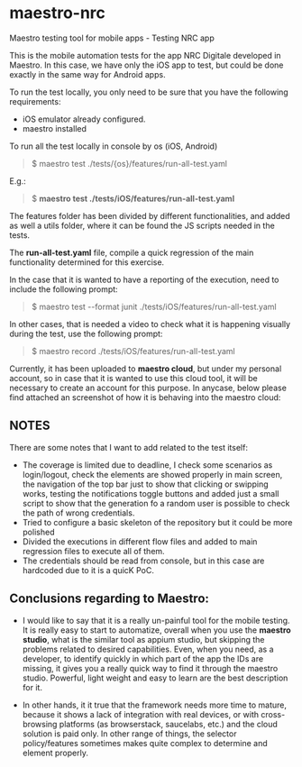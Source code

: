 # maestro-nrc
Maestro testing tool for mobile apps - Testing NRC app

This is the mobile automation tests for the app NRC Digitale developed in Maestro. In this case, we have only the iOS app to test, but could be done exactly in the same way for Android apps.

To run the test locally, you only need to be sure that you have the following requirements:
- iOS emulator already configured.
- maestro installed

To run all the test locally in console by os (iOS, Android)
 > $ maestro test ./tests/{os}/features/run-all-test.yaml

 E.g.: 
 > $ **maestro test ./tests/iOS/features/run-all-test.yaml**

The features folder has been divided by different functionalities, and added as well a utils folder, where it can be found the JS scripts needed in the tests.

The **run-all-test.yaml** file, compile a quick regression of the main functionality determined for this exercise.

In the case that it is wanted to have a reporting of the execution, need to include the following prompt:
 > $ maestro test --format junit ./tests/iOS/features/run-all-test.yaml

In other cases, that is needed a video to check what it is happening visually during the test, use the following prompt:
 > $ maestro record ./tests/iOS/features/run-all-test.yaml

 Currently, it has been uploaded to **maestro cloud**, but under my personal account, so in case that it is wanted to use this cloud tool, it will be necessary to create an account for this purpose. In anycase, below please find attached an screenshot of how it is behaving into the maestro cloud:

## NOTES
There are some notes that I want to add related to the test itself:
- The coverage is limited due to deadline, I check some scenarios as login/logout, check the elements are showed properly in main screen, the navigation of the top bar just to show that clicking or swipping works, testing the notifications toggle buttons and added just a small script to show that the generation fo a random user is possible to check the path of wrong credentials.
- Tried to configure a basic skeleton of the repository but it could be more polished
- Divided the executions in different flow files and added to main regression files to execute all of them.
- The credentials should be read from console, but in this case are hardcoded due to it is a quicK PoC.
  

## Conclusions regarding to Maestro:
 - I would like to say that it is a really un-painful tool for the mobile testing. It is really easy to start to automatize, overall when you use the **maestro studio**, what is the similar tool as appium studio, but skipping the problems related to desired capabilities. Even, when you need, as a developer, to identify quickly in which part of the app the IDs are missing, it gives you a really quick way to find it through the maestro studio. Powerful, light weight and easy to learn are the best description for it.

- In other hands, it it true that the framework needs more time to mature, because it shows a lack of integration with real devices, or with cross-browsing platforms (as browserstack, saucelabs, etc.) and the cloud solution is paid only. In other range of things, the selector policy/features sometimes makes quite complex to determine and element properly.